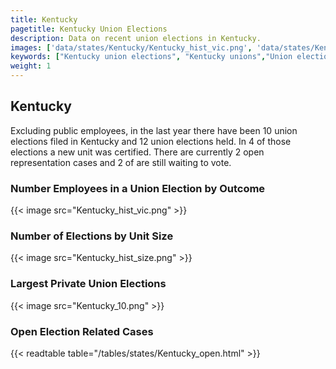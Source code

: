 ```yaml
---
title: Kentucky
pagetitle: Kentucky Union Elections
description: Data on recent union elections in Kentucky.
images: ['data/states/Kentucky/Kentucky_hist_vic.png', 'data/states/Kentucky/Kentucky_hist_size.png', 'data/states/Kentucky/Kentucky_10.png']
keywords: ["Kentucky union elections", "Kentucky unions","Union elections"]
weight: 1
---
```

##  Kentucky

Excluding public employees, in the last year there have been 10 union elections filed in Kentucky and 12 union elections held. In 4 of those elections a new unit was certified. There are currently 2 open representation cases and 2 of are still waiting to vote.

### Number Employees in a Union Election by Outcome
{{< image src="Kentucky_hist_vic.png" >}}

### Number of Elections by Unit Size
{{< image src="Kentucky_hist_size.png" >}}

### Largest Private Union Elections
{{< image src="Kentucky_10.png" >}}

### Open Election Related Cases
{{< readtable table="/tables/states/Kentucky_open.html" >}}


